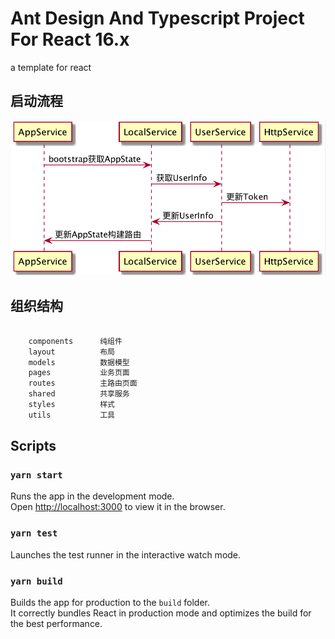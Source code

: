 # Ant Design And Typescript Project For React 16.x

a template for react

## 启动流程

[![AppStart](https://github.com/guobin211/react-news/blob/react-16/images/start.png)](https://github.com/guobin211/react-news)


## 组织结构

```bash
    
    components      纯组件
    layout          布局
    models          数据模型
    pages           业务页面
    routes          主路由页面
    shared          共享服务
    styles          样式
    utils           工具

```

## Scripts

### `yarn start`

Runs the app in the development mode.<br />
Open [http://localhost:3000](http://localhost:3000) to view it in the browser.

### `yarn test`

Launches the test runner in the interactive watch mode.<br />

### `yarn build`

Builds the app for production to the `build` folder.<br />
It correctly bundles React in production mode and optimizes the build for the best performance.

